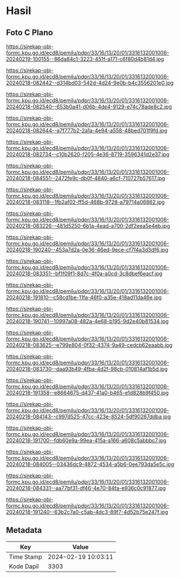 # Hasil

## Foto C Plano

https://sirekap-obj-formc.kpu.go.id/ecd8/pemilu/pdpr/33/16/13/20/01/3316132001006-20240219-100155--86da84c1-3223-451f-a171-c6f80d4b81d4.jpg

https://sirekap-obj-formc.kpu.go.id/ecd8/pemilu/pdpr/33/16/13/20/01/3316132001006-20240218-082442--d314bd03-542d-4d24-9e0b-b4c3556201e0.jpg

https://sirekap-obj-formc.kpu.go.id/ecd8/pemilu/pdpr/33/16/13/20/01/3316132001006-20240218-082540--653b0a41-d06b-4de4-9129-e74c78ade8c2.jpg

https://sirekap-obj-formc.kpu.go.id/ecd8/pemilu/pdpr/33/16/13/20/01/3316132001006-20240218-082644--a7f777b2-2a1a-4e94-a558-48bed701f9fd.jpg

https://sirekap-obj-formc.kpu.go.id/ecd8/pemilu/pdpr/33/16/13/20/01/3316132001006-20240218-082734--c10b2620-f205-4e36-8719-3596341d2e37.jpg

https://sirekap-obj-formc.kpu.go.id/ecd8/pemilu/pdpr/33/16/13/20/01/3316132001006-20240218-084551--2472fe9c-db0f-4840-a6cf-710727b57617.jpg

https://sirekap-obj-formc.kpu.go.id/ecd8/pemilu/pdpr/33/16/13/20/01/3316132001006-20240218-083118--1fb2af02-ff5d-468b-9728-a79714a06862.jpg

https://sirekap-obj-formc.kpu.go.id/ecd8/pemilu/pdpr/33/16/13/20/01/3316132001006-20240218-083226--481d5250-6b1a-4ead-a700-2df2eea5e4eb.jpg

https://sirekap-obj-formc.kpu.go.id/ecd8/pemilu/pdpr/33/16/13/20/01/3316132001006-20240218-190240--453a7d2a-0e36-46ed-9ece-cf7f4a3d3df6.jpg

https://sirekap-obj-formc.kpu.go.id/ecd8/pemilu/pdpr/33/16/13/20/01/3316132001006-20240218-083351--bf1f09f1-8d7c-4f0a-a0cd-3c8dbef6eacf.jpg

https://sirekap-obj-formc.kpu.go.id/ecd8/pemilu/pdpr/33/16/13/20/01/3316132001006-20240218-191810--c58cd1be-11fa-46f0-a35e-418ad11da46e.jpg

https://sirekap-obj-formc.kpu.go.id/ecd8/pemilu/pdpr/33/16/13/20/01/3316132001006-20240218-190741--10997a08-482a-4e68-b195-9d2e40b81534.jpg

https://sirekap-obj-formc.kpu.go.id/ecd8/pemilu/pdpr/33/16/13/20/01/3316132001006-20240218-083625--e799e804-0f32-4374-9a49-cedcb62eaabb.jpg

https://sirekap-obj-formc.kpu.go.id/ecd8/pemilu/pdpr/33/16/13/20/01/3316132001006-20240218-083730--daa93b49-4fba-4d2f-98cb-010814af1b5d.jpg

https://sirekap-obj-formc.kpu.go.id/ecd8/pemilu/pdpr/33/16/13/20/01/3316132001006-20240218-191358--e8664675-d437-41a0-b465-e1d828b9f450.jpg

https://sirekap-obj-formc.kpu.go.id/ecd8/pemilu/pdpr/33/16/13/20/01/3316132001006-20240218-084143--c997d525-47cc-423e-8524-5df90267ddba.jpg

https://sirekap-obj-formc.kpu.go.id/ecd8/pemilu/pdpr/33/16/13/20/01/3316132001006-20240218-191700--fdb60e9a-99ea-415a-a166-a608c5abbbc7.jpg

https://sirekap-obj-formc.kpu.go.id/ecd8/pemilu/pdpr/33/16/13/20/01/3316132001006-20240218-084005--03436dc9-4872-4534-a5b6-0ee793da5e5c.jpg

https://sirekap-obj-formc.kpu.go.id/ecd8/pemilu/pdpr/33/16/13/20/01/3316132001006-20240218-084331--aa77bf31-df46-4e70-84fa-e936c0c91877.jpg

https://sirekap-obj-formc.kpu.go.id/ecd8/pemilu/pdpr/33/16/13/20/01/3316132001006-20240218-191240--63b2c7a0-c5ab-4dc3-89f7-4d52b75e247f.jpg


## Metadata

| Key        | Value               |
| ---------- | ------------------- |
| Time Stamp | 2024-02-19 10:03:11 |
| Kode Dapil | 3303                |



